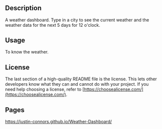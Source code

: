# <WEATHER DASHBOARD>

## Description

A weather dashboard. Type in a city to see the current weather and the weather data for the next 5 days for 12 o'clock.

## Usage

To know the weather.

## License

The last section of a high-quality README file is the license. This lets other developers know what they can and cannot do with your project. If you need help choosing a license, refer to [https://choosealicense.com/](https://choosealicense.com/).

## Pages
https://justin-connors.github.io/Weather-Dashboard/